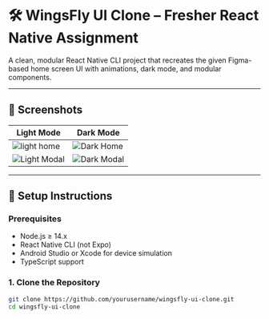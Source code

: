 # 🛠️ WingsFly UI Clone – Fresher React Native Assignment

A clean, modular React Native CLI project that recreates the given Figma-based home screen UI with animations, dark mode, and modular components.

---

## 📸 Screenshots

| Light Mode | Dark Mode |
|------------|-----------|
| ![light home](./screenshots/light_home.jpeg) | ![Dark Home](./screenshots/dark_home.jpeg) |
| ![Light Modal](./screenshots/light_modal.jpeg) | ![Dark Modal](./screenshots/dark_modal.jpeg) |

---

## 🚀 Setup Instructions

### Prerequisites

- Node.js ≥ 14.x  
- React Native CLI (not Expo)  
- Android Studio or Xcode for device simulation  
- TypeScript support

### 1. Clone the Repository

```bash
git clone https://github.com/yourusername/wingsfly-ui-clone.git
cd wingsfly-ui-clone

